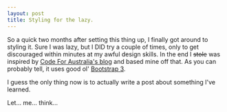```yaml
---
layout: post
title: Styling for the lazy.
---
```

So a quick two months after setting this thing up, I finally got around to styling it. Sure I was lazy, but I DID try a couple of times,
only to get discouraged within minutes at my awful design skills. In the end I ~~stole~~ was inspired by
[Code For Australia's blog](http://blog.codeforaustralia.org) and based mine off that.
As you can probably tell, it uses good ol' [Bootstrap 3](http://getbootstrap.com/).

I guess the only thing now is to actually write a post about something I've learned.

Let... me... think...
